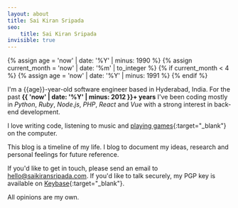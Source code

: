 ```yaml
---
layout: about
title: Sai Kiran Sripada
seo:
    title: Sai Kiran Sripada
invisible: true
---
```


{% assign age = 'now' | date: '%Y' | minus: 1990 %}
{% assign current_month = 'now' | date: '%m' | to_integer %}
{% if current_month < 4 %}
    {% assign age = 'now' | date: '%Y' | minus: 1991 %}
{% endif %}

I'm a {{age}}-year-old software engineer based in Hyderabad, India. For the past **{{ 'now' | date: '%Y' | minus: 2012 }}+ years** I've been coding mostly in *Python*, *Ruby*, *Node.js*, *PHP*, *React* and *Vue* with a strong interest in back-end development.

I love writing code, listening to music and [playing games](https://steamcommunity.com/id/saikiransripada){:target="_blank"} on the computer.

This blog is a timeline of my life. I blog to document my ideas, research and personal feelings for future reference.

If you'd like to get in touch, please send an email to [hello@saikiransripada.com](mailto:hello@saikiransripada.com). If you'd like to talk securely, my PGP key is available on [Keybase](https://keybase.io/saikiransripada){:target="_blank"}.

All opinions are my own.
